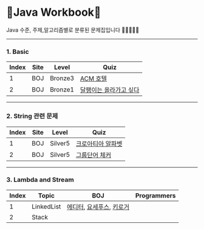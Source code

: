 # 📖Java Workbook📖
 Java 수준, 주제,알고리즘별로 분류된 문제집입니다 🙇🏻🙇🏻‍♀

* * *

### 1. Basic
|Index|Site|Level|Quiz|
|-----|----|-----|----|
|1|BOJ|Bronze3|[ACM 호텔](https://www.acmicpc.net/problem/10250)|
|2|BOJ|Bronze1|[달팽이는 올라가고 싶다](https://www.acmicpc.net/problem/2869)|

* * *

### 2. String 관련 문제
|Index|Site|Level|Quiz|
|-----|----|-----|----|
|1|BOJ|Silver5|[크로아티아 알파벳](https://www.acmicpc.net/problem/2941)|
|2|BOJ|Silver5|[그룹단어 체커](https://www.acmicpc.net/problem/1316)|

* * *

### 3. Lambda and Stream
|Index|Topic|BOJ|Programmers|
|-----|-----|---|-----------|
|1|LinkedList|[에디터](https://www.acmicpc.net/problem/1406), [요세푸스](https://www.acmicpc.net/problem/1158), [키로거](https://www.acmicpc.net/problem/5397)|
|2|Stack||
